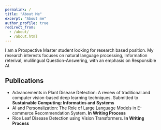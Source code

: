 ```yaml
---
permalink: /
title: "About Me"
excerpt: "About me"
author_profile: true
redirect_from: 
  - /about/
  - /about.html
---
```


I am a Prospective Master student looking for research based position. My research interests focuses on natural language processing, Information reterival, mulilingual Question-Answering,
with an emphasis on Responsible AI.

## Publications

- Advancements in Plant Disease Detection: A review of traditional and computer vision-based deep learning techniques. Submitted to **Sustainable Computing: Informatics and Systems**
- AI and Personalization: The Role of Large Language Models in E-commerce Recommendation System. **In Writing Process**
- Rice Leaf Disease Detection using Vision Transformers. **In Writing Process**
